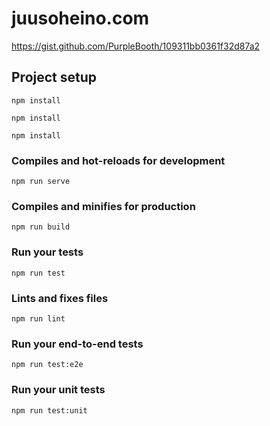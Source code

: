 # juusoheino.com

https://gist.github.com/PurpleBooth/109311bb0361f32d87a2

## Project setup
`
npm install
`

``
npm install
``

```
npm install
```

### Compiles and hot-reloads for development
```
npm run serve
```

### Compiles and minifies for production
```
npm run build
```

### Run your tests
```
npm run test
```

### Lints and fixes files
```
npm run lint
```

### Run your end-to-end tests
```
npm run test:e2e
```

### Run your unit tests
```
npm run test:unit
```
